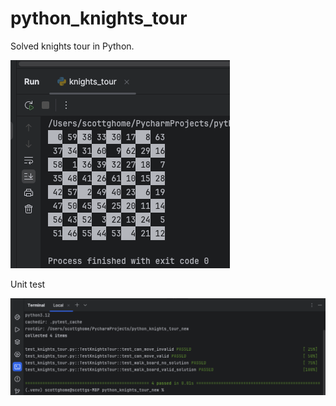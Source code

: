 # python_knights_tour
Solved knights tour in Python. 

![knights_tour](knights_tour.png)  

Unit test

![knights_tour_test](knights_tour_test.png)  
 
